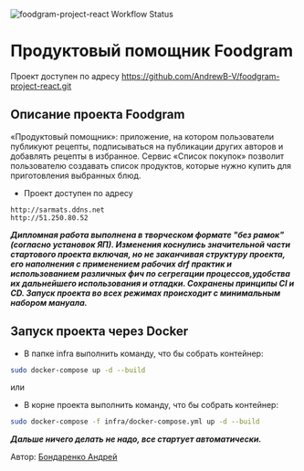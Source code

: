 ![foodgram-project-react Workflow Status](https://github.com/AndrewB-V/foodgram-project-react/actions/workflows/foodgram_workflow.yml/badge.svg?branch=master&event=push)
# Продуктовый помощник Foodgram

Проект доступен по адресу https://github.com/AndrewB-V/foodgram-project-react.git

## Описание проекта Foodgram
«Продуктовый помощник»: приложение, на котором пользователи публикуют рецепты, подписываться на публикации других авторов и добавлять рецепты в избранное. Сервис «Список покупок» позволит пользователю создавать список продуктов, которые нужно купить для приготовления выбранных блюд.


- Проект доступен по адресу

```
http://sarmats.ddns.net
http://51.250.80.52
```

_**Дипломная работа выполнена в творческом формате "без рамок"(согласно установок ЯП). Изменения коснулись значительной части стартового проекта включая, но не заканчивая структуру проекта, его наполнения с применением рабочих drf практик и использованием различных фич по сегрегации процессов,удобства их дальнейшего использования и отладки. Сохранены принципы СI и CD. Запуск проекта во всех режимах происходит с минимальным набором мануала.**_


## Запуск проекта через Docker
- В папке infra выполнить команду, что бы собрать контейнер:
```bash
sudo docker-compose up -d --build
```
или

- В корне проекта выполнить команду, что бы собрать контейнер:
```bash
sudo docker-compose -f infra/docker-compose.yml up -d --build
```

_**Дальше ничего делать не надо, все стартует автоматически.**_



Автор: [Бондаренко Андрей](https://github.com/AndrewB-V)